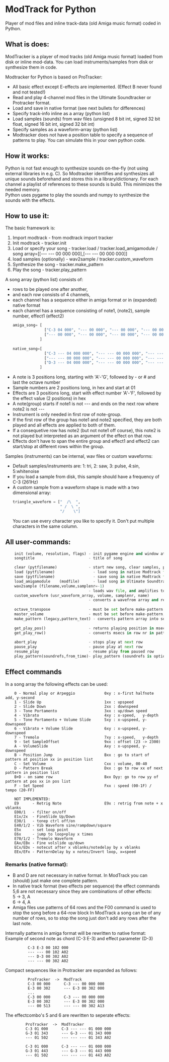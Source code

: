 # ModTrack for Python
Player of mod files and inline track-data (old Amiga music format) coded in Python.


## What is does:
ModTracker is a player of mod tracks (old Amiga music format) loaded from disk or 
inline mod-data. You can load instruments/samples from disk or synthesize them in code.  
 
Modtracker for Python is based on ProTracker:
  - All basic effect except E-effects are implemented. (Effect B never found and not tested!)
  - Read and play 4-channel mod files in the Ultimate Soundtracker or Protracker format.
  - Load and save in native format (see next bullets for differences)
  - Specify track-info inline as a array (python list) 
  - Load samples (sounds) from wav files (unsigned 8 bit int, signed 32 bit float, signed 16 bit int, signed 32 bit int)
  - Specify samples as a waveform-array (python list)
  - Modtracker does not have a position table to specify a sequence of patterns to play. You can simulate this in your own python code.    

## How it works:
Python is not fast enough to synthesize sounds on-the-fly (not using external libraries in e.g. C). 
So Modtracker identifies and synthesizes all unique sounds beforehand and stores this in a library/dictionary.
For each channel a playlist of references to these sounds is build. This minimizes the needed memory.   
Python uses pygame to play the sounds and numpy to synthesize the sounds with the effects. 


## How to use it:
The basic framework is:
  1) Import modtrack              - from modtrack import tracker
  2) Init modtrack                - tracker.init
  3) Load or specify your song    - tracker.load / tracker.load_amigamodule / song array=[[--- --- 00 000 000],[--- --- 00 000 000]] 
  4) load samples (optionally)    - wav2sample / tracker.custom_waveform   
  5) Synthesize the song          - tracker.make_pattern
  6) Play the song                - tracker.play_pattern

A song array (python list) consists of: 
  - rows to be played one after another,
  - and each row consists of 4 channels,
  - each channel has a sequence either in amiga format or in (expanded) native format
  - each channel has a sequence consisting of note1, (note2), sample number, effect1 (effect2)
    ```python
    amiga_song= [
                  ["C-3 04 000", "--- 00 000", "--- 00 000", "--- 00 000"],
                  ["--- 00 000", "--- 00 000", "--- 00 000", "--- 00 000"],
                ]
                
    native_song=[
                  ["C-3 --- 04 000 000", "--- --- 00 000 000", "--- --- 00 000 000", "--- --- 00 000 000"],
                  ["--- --- 00 000 000", "--- --- 00 000 000", "--- --- 00 000 000", "--- --- 00 000 000"]
                  ["D-3 --- 04 000 000", "--- --- 00 000 000", "--- --- 00 000 000", "--- --- 00 000 000"]
                ]
    ```
  - A note is 3 positions long, starting with 'A'-'G', followed by - or # and last the octave number
  - Sample numbers are 2 positions long, in hex and start at 01
  - Effects are 3 positions long, start with effect number 'A'-'F', followed by the effect value (2 positions) in hex
  - A note(group) starts if note1 is not --- and ends on the next row where note2 is not ---
  - Instrument is only needed in first row of note-group.
  - If the first row of the group has note1 and note2 specified, they are both played and all effects are applied to both of them.
  - If a consequetive row has note2 (but not note1 off course), this note2 is not played but interpreted as an argument of the effect on that row.
  - Effects don't have to span the entire group and effect1 and effect2 can start/stop at different rows within the group.
    
Samples (instruments) can be internal, wav files or custom waveforms:
  - Default samples/instruments are:
      1: tri, 2: saw, 3: pulse, 4:sin, 5:whitenoise
  - If you load a sample from disk, this sample should have a frequency of C-3 (261Hz) 
  - A custom sample from a waveform shape is made with a two dimensional array:
    ```python
    triangle_waveform = ["  /\  ",
                         " /  \ ",
                         "/    \"]
    ```
    You can use every character you like to specify it. Don't put multiple characters in the same column.

## All user-commands:
```python
    init (volume, resolution, flags) - init pygame engine and window at desired resolution/flags and sets master volume
    songtitle                        - title of song

    clear (pytfilename)              - start new song, clear samples, pattern and sets filename for song
    load (pytfilename) 		           - load song in native Modtrack format 
    save (pytfilename) 		           - save song in native Modtrack format 
    load_amigamodule	(modfile)      - load song in Ultimate Soundtracker and ProTracker format	
    wav2sample (filename,volume,samplenr=-1) 
                                     - loads wav file, and amplifies to required volume and returns a sample (optionally set at samplenr)
    custom_waveform (usr_waveform_array, volume, samplenr, name) 
                                     - converts a wavefrom array and returns a sample (optionally set at samplenr)
    
    octave_transpose                 - must be set before make-pattern (will effect song-array as well as mod files)
    master_volume                    - must be set before make-pattern, can also be set from init()
    make_pattern (legacy,pattern_text) - converts pattern array into sound, legacy should be set to False if pattern_text is in native format ("C-2 D-2 01 C40 000")
    
    get_play_pos()                   - returns playing position in msecs
    get_play_row()                   - converts msecs in row nr in pattern
    
    abort_play                       - stops play at next row
    pause_play                       - pause play at next row
    resume_play                      - resume play from paused row
    play_pattern(soundrefs,from_time)- play_pattern (soundrefs is optionally) from given time (optionally)
```

## Effect commands
In a song array the following effects can be used: 
```
    0 - Normal play or Arpeggio             0xy : x-first halfnote add, y-second
    1 - Slide Up                            1xx : upspeed
    2 - Slide Down                          2xx : downspeed
    3 - Tone Portamento                     3xx : up/down speed
    4 - Vibrato                             4xy : x-speed,   y-depth
    5 - Tone Portamento + Volume Slide      5xy : x-upspeed, y-downspeed
    6 - Vibrato + Volume Slide              6xy : x-upspeed, y-downspeed
    7 - Tremolo                             7xy : x-speed,   y-depth
    9 - Set SampleOffset                    9xx : offset (23 -> 2300)
    A - VolumeSlide                         Axy : x-upspeed, y-downspeed
    B - Position Jump                       Bxx : go to start of pattern at position xx in position list
    C - Set Volume                          Cxx : volume, 00-40
    D - Pattern Break                       Dxx : go to row xx of next pattern in position list
    B+D - on same row                       Bxx Dyy: go to row yy of pattern at pos xx in pos list
    F - Set Speed                           Fxx : speed (00-1F) / tempo (20-FF)
    
    NOT IMPLEMENTED:
    E9      - Retrig Note                   E9x : retrig from note + x vblanks
    E00/1   - filter on/off
    E1x/2x  - FineSlide Up/Down 
    E30/1   - tonep ctrl off/on
    E40/1/2 - Vib Waveform sine/rampdown/square
    E5x     - set loop point
    E6x     - jump to loop+play x times
    E70/1/2 - Tremolo Waveform
    EAx/EBx - Fine volslide up/down
    ECx/EDx - notecut after x vblanks/notedelay by x vblanks
    EEx/EFx - PatternDelay by x notes/Invert loop, x=speed
```
### Remarks (native format):
  - B and D are not necessary in native format. In ModTrack you can (should) just make one complete pattern.  
  - In native track format (two effects per sequence) the effect commands 5,6 are not necessary since they are combinations of other effects:
         <br>5 -> 3, A 
         <br>6 -> 4, A
  - Amiga files use patterns of 64 rows and the F00 command is used to stop the song before a 64-row block
    In ModTrack a song can be of any number of rows, so to stop the song just don't add any rows after the last note.      

  Internally patterns in amiga format will be rewritten to native format:
  Example of second note as chord (C-3 E-3) and effect parameter (D-3)
  ```        
            C-3 E-3 00 102 000
            --- --- 00 102 A02
            --- D-3 00 302 A02
            --- --- 00 302 A02
  ```        
            
  Compact sequences like in Protracker are expanded as follows:
  ```
            ProTracker  ->  ModTrack
            C-3 00 000      C-3 --- 00 000 000
            E-3 00 302      --- E-3 00 302 000
            ...
            C-3 00 000      C-3 --- 00 000 000
            E-3 00 302      --- E-3 00 302 000
            --- 00 513      --- --- 00 302 A13
   ```
            
   The effectcombo's 5 and 6 are rewritten to seperate effects:
   ```
            ProTracker  ->  ModTracker
            C-3 01 000      C-3 --- --- 01 000 000
            G-3 01 343      --- G-3 --- 01 343 000
            --- 01 502      --- --- --- 01 343 A02
            
            C-3 01 000      C-3 --- --- 01 000 000
            G-3 01 443      --- G-3 --- 01 443 000
            --- 01 502      --- --- --- 01 443 A02
   ```

